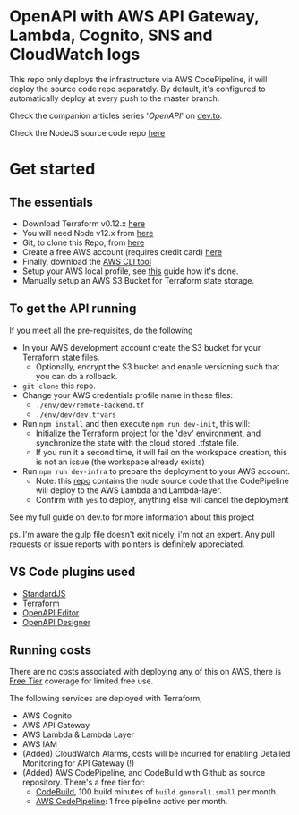 # OpenAPI with AWS API Gateway, Lambda, Cognito, SNS and CloudWatch logs

This repo only deploys the infrastructure via AWS CodePipeline, it will deploy the source code repo separately. By default, it's configured to automatically deploy at every push to the master branch.

Check the companion articles series '_OpenAPI_' on [dev.to](https://dev.to/rolfstreefkerk/openapi-with-terraform-on-aws-api-gateway-17je).

Check the NodeJS source code repo [here](https://github.com/rpstreef/openapi-node-example)

# Get started

## The essentials

- Download Terraform v0.12.x [here](https://www.terraform.io/downloads.html)
- You will need Node v12.x from [here](https://nodejs.org/en/download/)
- Git, to clone this Repo, from [here](https://git-scm.com/downloads)
- Create a free AWS account (requires credit card) [here](https://aws.amazon.com/)
- Finally, download the [AWS CLI tool](https://aws.amazon.com/cli/) 
- Setup your AWS local profile, see [this](https://docs.aws.amazon.com/cli/latest/userguide/cli-configure-profiles.html) guide how it's done.
- Manually setup an AWS S3 Bucket for Terraform state storage.

## To get the API running
If you meet all the pre-requisites, do the following

- In your AWS development account create the S3 bucket for your Terraform state files.
  - Optionally, encrypt the S3 bucket and enable versioning such that you can do a rollback.
- ```git clone``` this repo.
- Change your AWS credentials profile name in these files: 
  - ```./env/dev/remote-backend.tf```
  - ```./env/dev/dev.tfvars```
- Run ``` npm install ``` and then execute ``` npm run dev-init ```, this will:
  - Initialize the Terraform project for the 'dev' environment, and synchronize the state with the cloud stored .tfstate file.
  - If you run it a second time, it will fail on the workspace creation, this is not an issue (the workspace already exists)
- Run ```npm run dev-infra``` to prepare the deployment to your AWS account.
  - Note: this [repo](https://github.com/rpstreef/openapi-node-example) contains the node source code that the CodePipeline will deploy to the AWS Lambda and Lambda-layer.
  - Confirm with ```yes``` to deploy, anything else will cancel the deployment

See my full guide on dev.to for more information about this project

ps. I'm aware the gulp file doesn't exit nicely, i'm not an expert. Any pull requests or issue reports with pointers is definitely appreciated.

## VS Code plugins used

- [StandardJS](https://marketplace.visualstudio.com/items?itemName=chenxsan.vscode-standardjs)
- [Terraform](https://marketplace.visualstudio.com/items?itemName=mauve.terraform)
- [OpenAPI Editor](https://marketplace.visualstudio.com/items?itemName=42Crunch.vscode-openapi)
- [OpenAPI Designer](https://marketplace.visualstudio.com/items?itemName=philosowaffle.openapi-designer)

## Running costs

There are no costs associated with deploying any of this on AWS, there is [Free Tier](https://aws.amazon.com/free) coverage for limited free use.

The following services are deployed with Terraform;
- AWS Cognito
- AWS API Gateway
- AWS Lambda & Lambda Layer
- AWS IAM
- (Added) CloudWatch Alarms, costs will be incurred for enabling Detailed Monitoring for API Gateway (!)
- (Added) AWS CodePipeline, and CodeBuild with Github as source repository. There's a free tier for:
  - [CodeBuild](https://aws.amazon.com/codebuild/pricing/), 100 build minutes of ```build.general1.small``` per month.
  - [AWS CodePipeline](https://aws.amazon.com/codepipeline/pricing/): 1 free pipeline active per month. 